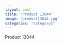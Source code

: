 ```yaml
---
layout: post
title: "Product 13044"
image: "product13044.jpg"
categories: "category1"
---
```

Product 13044
